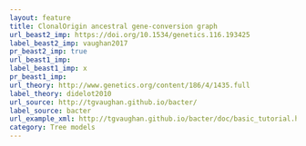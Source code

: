 ```yaml
---
layout: feature
title: ClonalOrigin ancestral gene-conversion graph
url_beast2_imp: https://doi.org/10.1534/genetics.116.193425
label_beast2_imp: vaughan2017
pr_beast2_imp: true
url_beast1_imp: 
label_beast1_imp: x
pr_beast1_imp: 
url_theory: http://www.genetics.org/content/186/4/1435.full
label_theory: didelot2010
url_source: http://tgvaughan.github.io/bacter/
label_source: bacter
url_example_xml: http://tgvaughan.github.io/bacter/doc/basic_tutorial.html
category: Tree models
---
```

